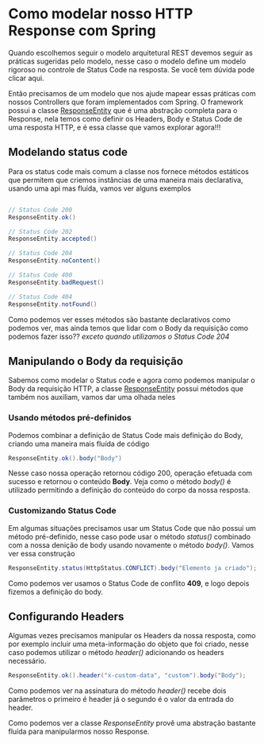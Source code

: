 # Como modelar nosso HTTP Response com Spring

Quando escolhemos seguir o modelo arquitetural REST devemos seguir as práticas sugeridas pelo modelo,
nesse caso o modelo define um modelo rigoroso no controle de Status Code na resposta. Se você tem dúvida pode clicar
aqui.

Então precisamos de um modelo que nos ajude mapear essas práticas com nossos Controllers que foram implementados
com Spring.
O framework possui a classe [ResponseEntity](https://docs.spring.io/spring/docs/current/javadoc-api/org/springframework/http/ResponseEntity.html) que é uma abstração completa para o Response, nela temos como definir
os Headers, Body e Status Code de uma resposta HTTP, e é essa classe que vamos explorar agora!!!

## Modelando status code

Para os status code mais comum a classe nos fornece métodos estáticos que permitem que criemos
instâncias de uma maneira mais declarativa, usando uma api mas fluída, vamos ver alguns exemplos
```java

// Status Code 200
ResponseEntity.ok()

// Status Code 202
ResponseEntity.accepted()

// Status Code 204
ResponseEntity.noContent()

// Status Code 400
ResponseEntity.badRequest()

// Status Code 404
ResponseEntity.notFound()

```
Como podemos ver esses métodos são bastante declarativos como podemos ver, mas ainda temos que lidar
com o Body da requisição como podemos fazer isso??  _exceto quando utilizamos o Status Code 204_

## Manipulando o Body da requisição

Sabemos como modelar o Status code e agora como podemos manipular o Body da requisição HTTP, a classe [ResponseEntity](https://docs.spring.io/spring/docs/current/javadoc-api/org/springframework/http/ResponseEntity.html)
possui métodos que também nos auxiliam, vamos dar uma olhada neles

### Usando métodos pré-definidos
Podemos combinar a definição de Status Code mais definição do Body, criando uma maneira mais fluída de código

```java
ResponseEntity.ok().body("Body")
```
Nesse caso nossa operação retornou código 200, operação efetuada com sucesso e retornou o conteúdo **Body**.
Veja como o método _body()_ é utilizado permitindo a definição do conteúdo do corpo da nossa resposta.



### Customizando Status Code 
Em algumas situações precisamos usar um Status Code que não possui um método pré-definido, nesse
caso pode usar o método _status()_ combinado com a nossa denição de body usando novamente o
método _body()_. Vamos ver essa construção

```java
ResponseEntity.status(HttpStatus.CONFLICT).body("Elemento ja criado");
```
Como podemos ver usamos o Status Code de conflito **409**, e logo depois fizemos a definição do
body.


## Configurando Headers
Algumas vezes precisamos manipular os Headers da nossa resposta, como por exemplo incluir uma
meta-informação do objeto que foi criado, nesse caso podemos utilizar o método _header()_ adicionando
os headers necessário.

```java
ResponseEntity.ok().header("x-custom-data", "custom").body("Body");
```

Como podemos ver na assinatura do método _header()_ recebe dois parâmetros o primeiro
é header já o segundo é o valor da entrada do header.

Como podemos ver a classe _ResponseEntity_ provê uma abstração bastante fluída para manipularmos
nosso Response.


